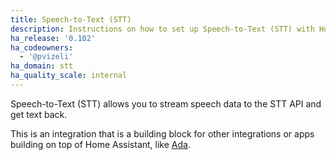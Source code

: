 ```yaml
---
title: Speech-to-Text (STT)
description: Instructions on how to set up Speech-to-Text (STT) with Home Assistant.
ha_release: '0.102'
ha_codeowners:
  - '@pvizeli'
ha_domain: stt
ha_quality_scale: internal
---
```


Speech-to-Text (STT) allows you to stream speech data to the STT API and get text back.

This is an integration that is a building block for other integrations or apps building on top of Home Assistant, like [Ada](https://github.com/home-assistant/ada).
